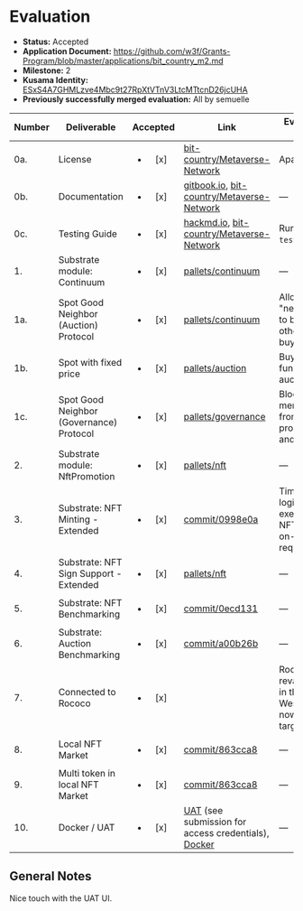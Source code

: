 # Evaluation

- **Status:** Accepted
- **Application Document:** https://github.com/w3f/Grants-Program/blob/master/applications/bit_country_m2.md
- **Milestone:** 2
- **Kusama Identity:** [ESxS4A7GHMLzve4Mbc9t27RpXtVTnV3LtcMTtcnD26jcUHA](https://polkascan.io/pre/kusama/account/ESxS4A7GHMLzve4Mbc9t27RpXtVTnV3LtcMTtcnD26jcUHA)
- **Previously successfully merged evaluation:** All by semuelle

| Number | Deliverable                              |        Accepted        | Link                                                                                                                                                                                                     | Evaluation Notes                                                |
| ------ | ---------------------------------------- | :--------------------: | -------------------------------------------------------------------------------------------------------------------------------------------------------------------------------------------------------- | --------------------------------------------------------------- |
| 0a.    | License                                  | <ul><li>[x] </li></ul> | [bit-country/Metaverse-Network](https://github.com/bit-country/Metaverse-Network/blob/6b43c6790cf5a51305d453d2f500a30e805c4d00/LICENSE)                                                                  | Apache 2.0                                                      |
| 0b.    | Documentation                            | <ul><li>[x] </li></ul> | [gitbook.io](https://metaversenw.gitbook.io/bit-country/), [bit-country/Metaverse-Network](https://github.com/bit-country/Metaverse-Network/blob/6b43c6790cf5a51305d453d2f500a30e805c4d00/README.md)     | —                                                               |
| 0c.    | Testing Guide                            | <ul><li>[x] </li></ul> | [hackmd.io](https://hackmd.io/PmWDfHrNRD-zRZGoOpvCLg), [bit-country/Metaverse-Network](https://github.com/bit-country/Metaverse-Network/blob/9932efc9e09c1a0377e9acc11fdabd1612ecb6dc/README.md#2-build) | Run `make test`.                                                |
| 1.     | Substrate module: Continuum              | <ul><li>[x] </li></ul> | [pallets/continuum](https://github.com/bit-country/Metaverse-Network/tree/9932efc9e09c1a0377e9acc11fdabd1612ecb6dc/pallets/continuum)                                                                    | —                                                               |
| 1a.    | Spot Good Neighbor (Auction) Protocol    | <ul><li>[x] </li></ul> | [pallets/continuum](https://github.com/bit-country/Metaverse-Network/blob/3e85705f8a2382d028a9bdb157aa2481052da280/pallets/continuum/src/lib.rs#L577-L587)                                               | Allows "neighbors" to block others from buying land             |
| 1b.    | Spot with fixed price                    | <ul><li>[x] </li></ul> | [pallets/auction](https://github.com/bit-country/Metaverse-Network/blob/32850607625688d20050d1b7aa583c62013828bc/pallets/auction/src/lib.rs#L309-L513)                                                   | Buy-now function for auctions                                   |
| 1c.    | Spot Good Neighbor (Governance) Protocol | <ul><li>[x] </li></ul> | [pallets/governance](https://github.com/bit-country/Metaverse-Network/blob/eaa05d83387b233fad86e5ecbad4f496933e442b/pallets/governance/src/lib.rs#L184)                                                  | Blocks non-members from proposing and voting                    |
| 2.     | Substrate module: NftPromotion           | <ul><li>[x] </li></ul> | [pallets/nft](https://github.com/bit-country/Metaverse-Network/blob/9932efc9e09c1a0377e9acc11fdabd1612ecb6dc/pallets/nft/src/lib.rs#L600-L607)                                                           | —                                                               |
| 3.     | Substrate: NFT Minting - Extended        | <ul><li>[x] </li></ul> | [commit/0998e0a](https://github.com/bit-country/Metaverse-Network/commit/0998e0a40b67ab0de7dc2b9c17755dfb16d92120)                                                                                       | TimeCapsule logic for executable NFTs moved on-chain on request |
| 4.     | Substrate: NFT Sign Support - Extended   | <ul><li>[x] </li></ul> | [pallets/nft](https://github.com/bit-country/Metaverse-Network/blob/9932efc9e09c1a0377e9acc11fdabd1612ecb6dc/pallets/nft/src/lib.rs#L561-L597)                                                           | —                                                               |
| 5.     | Substrate: NFT Benchmarking              | <ul><li>[x] </li></ul> | [commit/0ecd131](https://github.com/bit-country/Metaverse-Network/commit/0ecd131886ef5ccd872808ee0e11865d3df5dd56#diff-9340a89ab12e3b4b5b5e36714cb73d3c82979532d77c70c143ab488ef416154b)                 | —                                                               |
| 6.     | Substrate: Auction Benchmarking          | <ul><li>[x] </li></ul> | [commit/a00b26b](https://github.com/bit-country/Metaverse-Network/commit/a00b26bb08f9e927f2e952424fdde62e560a6f3c#diff-8e8c0cf481010b2028d5602d98fed256b970e43c00033a24858fea89d9b91c2b)                 | —                                                               |
| 7.     | Connected to Rococo                      | <ul><li>[x] </li></ul> |                                                                                                                                                                                                          | Rococo revamp got in the way, Westend now targeted.             |
| 8.     | Local NFT Market                         | <ul><li>[x] </li></ul> | [commit/863cca8](https://github.com/bit-country/Metaverse-Network/commit/863cca868bc29ac6333792140df48cf81ce09bbc#diff-8e8c0cf481010b2028d5602d98fed256b970e43c00033a24858fea89d9b91c2b)                 | —                                                               |
| 9.     | Multi token in local NFT Market          | <ul><li>[x] </li></ul> | [commit/863cca8](https://github.com/bit-country/Metaverse-Network/commit/863cca868bc29ac6333792140df48cf81ce09bbc)                                                                                       | —                                                               |
| 10.    | Docker / UAT                             | <ul><li>[x] </li></ul> | [UAT](https://dev.bit.country/home) (see submission for access credentials), [Docker](https://github.com/bit-country/Metaverse-Network/tree/9932efc9e09c1a0377e9acc11fdabd1612ecb6dc/scripts)            | —                                                               |

## General Notes

Nice touch with the UAT UI.
